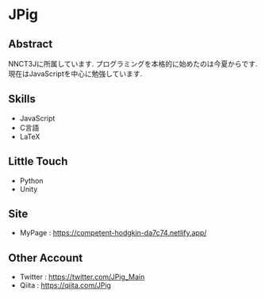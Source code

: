 # JPig

## Abstract
NNCT3Jに所属しています.
プログラミングを本格的に始めたのは今夏からです.
現在はJavaScriptを中心に勉強しています.

## Skills
* JavaScript
* C言語
* LaTeX

## Little Touch
* Python
* Unity

## Site
* MyPage : https://competent-hodgkin-da7c74.netlify.app/

## Other Account
* Twitter : https://twitter.com/JPig_Main
* Qiita : https://qiita.com/JPig
